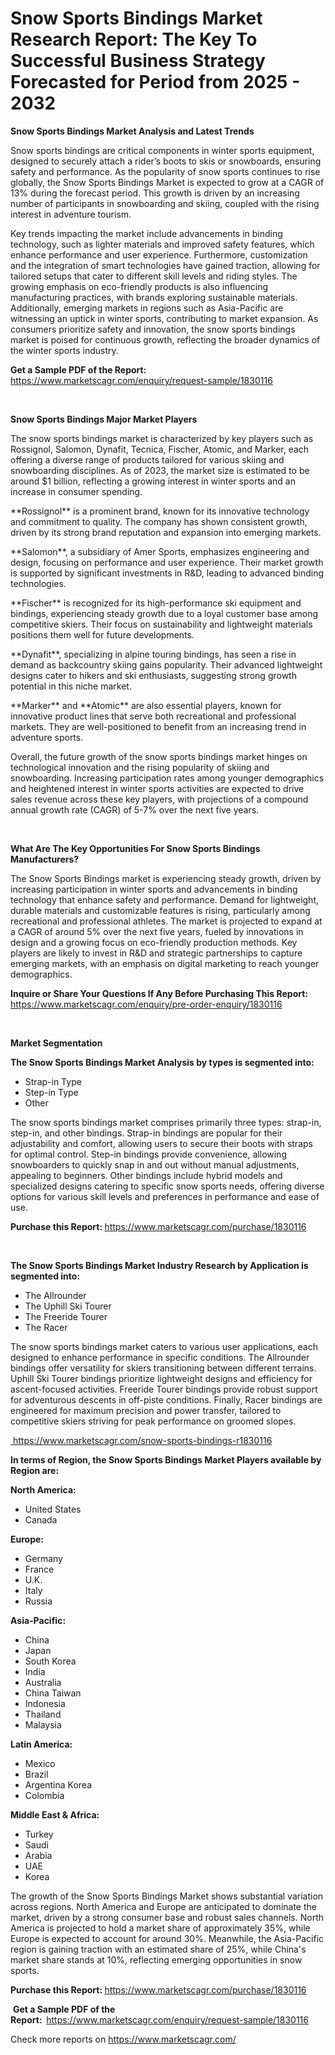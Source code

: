 <p><h1>Snow Sports Bindings Market Research Report: The Key To Successful Business Strategy Forecasted for Period from 2025 - 2032</h1></p><p><strong>Snow Sports Bindings Market Analysis and Latest Trends</strong></p>
<p><p>Snow sports bindings are critical components in winter sports equipment, designed to securely attach a rider’s boots to skis or snowboards, ensuring safety and performance. As the popularity of snow sports continues to rise globally, the Snow Sports Bindings Market is expected to grow at a CAGR of 13% during the forecast period. This growth is driven by an increasing number of participants in snowboarding and skiing, coupled with the rising interest in adventure tourism. </p><p>Key trends impacting the market include advancements in binding technology, such as lighter materials and improved safety features, which enhance performance and user experience. Furthermore, customization and the integration of smart technologies have gained traction, allowing for tailored setups that cater to different skill levels and riding styles. The growing emphasis on eco-friendly products is also influencing manufacturing practices, with brands exploring sustainable materials. Additionally, emerging markets in regions such as Asia-Pacific are witnessing an uptick in winter sports, contributing to market expansion. As consumers prioritize safety and innovation, the snow sports bindings market is poised for continuous growth, reflecting the broader dynamics of the winter sports industry.</p></p>
<p><strong>Get a Sample PDF of the Report:&nbsp;</strong> <a href="https://www.marketscagr.com/enquiry/request-sample/1830116?utm_campaign=2320&utm_medium=2&utm_source=Github&utm_content=ia&utm_term=09022025&utm_id=snow-sports-bindings">https://www.marketscagr.com/enquiry/request-sample/1830116</a></p>
<p>&nbsp;</p>
<p><strong>Snow Sports Bindings Major Market Players</strong></p>
<p><p>The snow sports bindings market is characterized by key players such as Rossignol, Salomon, Dynafit, Tecnica, Fischer, Atomic, and Marker, each offering a diverse range of products tailored for various skiing and snowboarding disciplines. As of 2023, the market size is estimated to be around $1 billion, reflecting a growing interest in winter sports and an increase in consumer spending.</p><p>**Rossignol** is a prominent brand, known for its innovative technology and commitment to quality. The company has shown consistent growth, driven by its strong brand reputation and expansion into emerging markets. </p><p>**Salomon**, a subsidiary of Amer Sports, emphasizes engineering and design, focusing on performance and user experience. Their market growth is supported by significant investments in R&D, leading to advanced binding technologies.</p><p>**Fischer** is recognized for its high-performance ski equipment and bindings, experiencing steady growth due to a loyal customer base among competitive skiers. Their focus on sustainability and lightweight materials positions them well for future developments.</p><p>**Dynafit**, specializing in alpine touring bindings, has seen a rise in demand as backcountry skiing gains popularity. Their advanced lightweight designs cater to hikers and ski enthusiasts, suggesting strong growth potential in this niche market.</p><p>**Marker** and **Atomic** are also essential players, known for innovative product lines that serve both recreational and professional markets. They are well-positioned to benefit from an increasing trend in adventure sports.</p><p>Overall, the future growth of the snow sports bindings market hinges on technological innovation and the rising popularity of skiing and snowboarding. Increasing participation rates among younger demographics and heightened interest in winter sports activities are expected to drive sales revenue across these key players, with projections of a compound annual growth rate (CAGR) of 5-7% over the next five years.</p></p>
<p>&nbsp;</p>
<p><strong>What Are The Key Opportunities For Snow Sports Bindings Manufacturers?</strong></p>
<p><p>The Snow Sports Bindings market is experiencing steady growth, driven by increasing participation in winter sports and advancements in binding technology that enhance safety and performance. Demand for lightweight, durable materials and customizable features is rising, particularly among recreational and professional athletes. The market is projected to expand at a CAGR of around 5% over the next five years, fueled by innovations in design and a growing focus on eco-friendly production methods. Key players are likely to invest in R&D and strategic partnerships to capture emerging markets, with an emphasis on digital marketing to reach younger demographics.</p></p>
<p><strong>Inquire or Share Your Questions If Any Before Purchasing This Report:</strong> <a href="https://www.marketscagr.com/enquiry/pre-order-enquiry/1830116?utm_campaign=2320&utm_medium=2&utm_source=Github&utm_content=ia&utm_term=09022025&utm_id=snow-sports-bindings">https://www.marketscagr.com/enquiry/pre-order-enquiry/1830116</a></p>
<p>&nbsp;</p>
<p><strong>Market Segmentation</strong></p>
<p><strong>The Snow Sports Bindings Market Analysis by types is segmented into:</strong></p>
<p><ul><li>Strap-in Type</li><li>Step-in Type</li><li>Other</li></ul></p>
<p><p>The snow sports bindings market comprises primarily three types: strap-in, step-in, and other bindings. Strap-in bindings are popular for their adjustability and comfort, allowing users to secure their boots with straps for optimal control. Step-in bindings provide convenience, allowing snowboarders to quickly snap in and out without manual adjustments, appealing to beginners. Other bindings include hybrid models and specialized designs catering to specific snow sports needs, offering diverse options for various skill levels and preferences in performance and ease of use.</p></p>
<p><strong>Purchase this Report:&nbsp;</strong><a href="https://www.marketscagr.com/purchase/1830116?utm_campaign=2320&utm_medium=2&utm_source=Github&utm_content=ia&utm_term=09022025&utm_id=snow-sports-bindings">https://www.marketscagr.com/purchase/1830116</a></p>
<p>&nbsp;</p>
<p><strong>The Snow Sports Bindings Market Industry Research by Application is segmented into:</strong></p>
<p><ul><li>The Allrounder</li><li>The Uphill Ski Tourer</li><li>The Freeride Tourer</li><li>The Racer</li></ul></p>
<p><p>The snow sports bindings market caters to various user applications, each designed to enhance performance in specific conditions. The Allrounder bindings offer versatility for skiers transitioning between different terrains. Uphill Ski Tourer bindings prioritize lightweight designs and efficiency for ascent-focused activities. Freeride Tourer bindings provide robust support for adventurous descents in off-piste conditions. Finally, Racer bindings are engineered for maximum precision and power transfer, tailored to competitive skiers striving for peak performance on groomed slopes.</p></p>
<p><a href="https://www.marketscagr.com/snow-sports-bindings-r1830116?utm_campaign=2320&utm_medium=2&utm_source=Github&utm_content=ia&utm_term=09022025&utm_id=snow-sports-bindings">&nbsp;https://www.marketscagr.com/snow-sports-bindings-r1830116</a></p>
<p><strong>In terms of Region, the Snow Sports Bindings Market Players available by Region are:</strong></p>
<p>
    <p> <strong> North America: </strong>
        <ul>
            <li>United States</li>
            <li>Canada</li>
        </ul>
        </p> 
    <p> <strong> Europe: </strong>
        <ul>
            <li>Germany</li>
            <li>France</li>
            <li>U.K.</li>
            <li>Italy</li>
            <li>Russia</li>
        </ul>
        </p> 
    <p> <strong> Asia-Pacific: </strong>
        <ul>
            <li>China</li>
            <li>Japan</li>
            <li>South Korea</li>
            <li>India</li>
            <li>Australia</li>
            <li>China Taiwan</li>
            <li>Indonesia</li>
            <li>Thailand</li>
            <li>Malaysia</li>
        </ul>
        </p> 
    <p> <strong> Latin America: </strong>
        <ul>
            <li>Mexico</li>
            <li>Brazil</li>
            <li>Argentina Korea</li>
            <li>Colombia</li>
        </ul>
        </p> 
    <p> <strong> Middle East & Africa: </strong>
        <ul>
            <li>Turkey</li>
            <li>Saudi</li>
            <li>Arabia</li>
            <li>UAE</li>
            <li>Korea</li>
        </ul>
    </p>
    </p>
<p><p>The growth of the Snow Sports Bindings Market shows substantial variation across regions. North America and Europe are anticipated to dominate the market, driven by a strong consumer base and robust sales channels. North America is projected to hold a market share of approximately 35%, while Europe is expected to account for around 30%. Meanwhile, the Asia-Pacific region is gaining traction with an estimated share of 25%, while China's market share stands at 10%, reflecting emerging opportunities in snow sports.</p></p>
<p><strong>Purchase this Report: </strong><a href="https://www.marketscagr.com/purchase/1830116?utm_campaign=2320&utm_medium=2&utm_source=Github&utm_content=ia&utm_term=09022025&utm_id=snow-sports-bindings">https://www.marketscagr.com/purchase/1830116</a></p>
<p>&nbsp;<strong>Get a Sample PDF of the Report:&nbsp;&nbsp;</strong><a href="https://www.marketscagr.com/enquiry/request-sample/1830116?utm_campaign=2320&utm_medium=2&utm_source=Github&utm_content=ia&utm_term=09022025&utm_id=snow-sports-bindings">https://www.marketscagr.com/enquiry/request-sample/1830116</a></p>
<p><strong></strong></p>
<p>Check more reports on <a href="https://www.marketscagr.com/?utm_campaign=2320&utm_medium=2&utm_source=Github&utm_content=ia&utm_term=09022025&utm_id=snow-sports-bindings">https://www.marketscagr.com/</a></p>